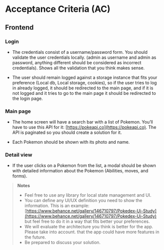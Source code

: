 # Acceptance Criteria (AC)

## Frontend

### Login

- The credentials consist of a username/password form. You should validate the user credentials locally. (admin as username and admin as password, anything different should be considered as incorrect credentials). Shows all the validation that you think makes sense.

- The user should remain logged against a storage instance that fits your preference (Local db, Local storage, cookies), so if the user tries to log in already logged, it should be redirected to the main page, and if it is not logged and it tries to go to the main page it should be redirected to the login page.

### Main page

- The home screen will have a search bar with a list of Pokemon. You’ll have to use this API for it: [https://pokeapi.co](https://pokeapi.co). The API is paginated so you should create a solution for it.

- Each Pokemon should be shown with its photo and name.

### Detail view

- If the user clicks on a Pokemon from the list, a modal should be shown with detailed information about the Pokemon (Abilities, moves, and forms).

> **Notes**
>
> - Feel free to use any library for local state management and UI.
> - You can define any UI/UX definition you need to show the information. This is an example:
>   [https://www.behance.net/gallery/146710797/Pokedex-Ui-Study](https://www.behance.net/gallery/146710797/Pokedex-Ui-Study) but feel free to do it in a way that fits better your preferences.
> - We will evaluate the architecture you think is better for the app. Please take into account.
>   that the app could have more features in the future.
> - Be prepared to discuss your solution.
